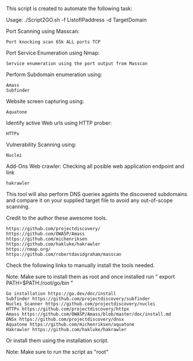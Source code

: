 This script is created to automate the following task:

Usage: ./Script2GO.sh -f ListofIPaddress -d TargetDomain

Port Scanning using Masscan:

    Port knocking scan 65k ALL ports TCP

Port Service Enumeration using Nmap:

    Service enumeration using the port output from Masscan

Perform Subdomain enumeration using:

    Amass
    Subfinder

Website screen capturing using:

    Aquatone

Identify active Web urls using HTTP prober:

    HTTPx

Vulnerability Scanning using:

    Nuclei

Add-Ons Web crawler: Checking all posible web application endpoint and link

    hakrawler

This tool will also perform DNS queries againts the discovered subdomains and compare it on your supplied target file to avoid any out-of-scope scanning.

Credit to the author these awesome tools.

    https://github.com/projectdiscovery/
    https://github.com/OWASP/Amass
    https://github.com/michenriksen
    https://github.com/hakluke/hakrawler
    https://nmap.org/
    https://github.com/robertdavidgraham/masscan

Check the following links to manually install the tools needed.

Note: Make sure to install them as root and once installed run " export PATH=$PATH:/root/go/bin "

    Go installation https://go.dev/doc/install
    Subfinder https://github.com/projectdiscovery/subfinder
    Nuclei Scanner https://github.com/projectdiscovery/nuclei
    HTTPx https://github.com/projectdiscovery/httpx
    Amass https://github.com/OWASP/Amass/blob/master/doc/install.md
    DNSx https://github.com/projectdiscovery/dnsx
    Aquatone https://github.com/michenriksen/aquatone
    Hakrawler https://github.com/hakluke/hakrawler

Or install them using the installation script.

Note: Make sure to run the script as "root"
